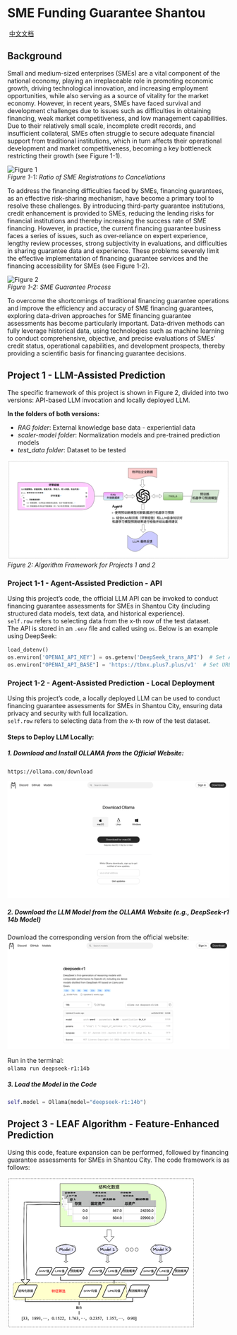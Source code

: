 # SME Funding Guarantee Shantou

​							[中文文档](./README-zh.md)

## Background

Small and medium-sized enterprises (SMEs) are a vital component of the national economy, playing an irreplaceable role in promoting economic growth, driving technological innovation, and increasing employment opportunities, while also serving as a source of vitality for the market economy. However, in recent years, SMEs have faced survival and development challenges due to issues such as difficulties in obtaining financing, weak market competitiveness, and low management capabilities. Due to their relatively small scale, incomplete credit records, and insufficient collateral, SMEs often struggle to secure adequate financial support from traditional institutions, which in turn affects their operational development and market competitiveness, becoming a key bottleneck restricting their growth (see Figure 1-1).

![Figure 1](./images/图1.jpg)  
*Figure 1-1: Ratio of SME Registrations to Cancellations*

To address the financing difficulties faced by SMEs, financing guarantees, as an effective risk-sharing mechanism, have become a primary tool to resolve these challenges. By introducing third-party guarantee institutions, credit enhancement is provided to SMEs, reducing the lending risks for financial institutions and thereby increasing the success rate of SME financing. However, in practice, the current financing guarantee business faces a series of issues, such as over-reliance on expert experience, lengthy review processes, strong subjectivity in evaluations, and difficulties in sharing guarantee data and experience. These problems severely limit the effective implementation of financing guarantee services and the financing accessibility for SMEs (see Figure 1-2).

![Figure 2](./images/图2.jpg)  
*Figure 1-2: SME Guarantee Process*

To overcome the shortcomings of traditional financing guarantee operations and improve the efficiency and accuracy of SME financing guarantees, exploring data-driven approaches for SME financing guarantee assessments has become particularly important. Data-driven methods can fully leverage historical data, using technologies such as machine learning to conduct comprehensive, objective, and precise evaluations of SMEs’ credit status, operational capabilities, and development prospects, thereby providing a scientific basis for financing guarantee decisions.

## Project 1 - LLM-Assisted Prediction
The specific framework of this project is shown in Figure 2, divided into two versions: API-based LLM invocation and locally deployed LLM.

**In the folders of both versions:**
- *RAG folder*: External knowledge base data - experiential data
- *scaler-model folder*: Normalization models and pre-trained prediction models
- *test_data folder*: Dataset to be tested

![img.png](./images/project1、2.png)  
*Figure 2: Algorithm Framework for Projects 1 and 2*

### Project 1-1 - Agent-Assisted Prediction - API
Using this project’s code, the official LLM API can be invoked to conduct financing guarantee assessments for SMEs in Shantou City (including structured data models, text data, and historical experience).  
`self.row` refers to selecting data from the x-th row of the test dataset.  
The API is stored in an `.env` file and called using `os`. Below is an example using DeepSeek:

```python
load_dotenv()
os.environ['OPENAI_API_KEY'] = os.getenv('DeepSeek_trans_API')  # Set API key
os.environ["OPENAI_API_BASE"] = 'https://tbnx.plus7.plus/v1'  # Set URL address
```

### Project 1-2 - Agent-Assisted Prediction - Local Deployment
Using this project’s code, a locally deployed LLM can be used to conduct financing guarantee assessments for SMEs in Shantou City, ensuring data privacy and security with full localization.  
`self.row` refers to selecting data from the x-th row of the test dataset.

#### Steps to Deploy LLM Locally:
##### 1. Download and Install OLLAMA from the Official Website:
`https://ollama.com/download`

![img.png](./images/img.png)

##### 2. Download the LLM Model from the OLLAMA Website (e.g., DeepSeek-r1 14b Model)
Download the corresponding version from the official website:  
![img.png](./images/model.png)

Run in the terminal:  
`ollama run deepseek-r1:14b`

##### 3. Load the Model in the Code
```python
self.model = Ollama(model="deepseek-r1:14b")
```

## Project 3 - LEAF Algorithm - Feature-Enhanced Prediction
Using this code, feature expansion can be performed, followed by financing guarantee assessments for SMEs in Shantou City. The code framework is as follows:

![img.png](./images/project3.png)



[./README.md]: 
[./README-zh.md]: 
